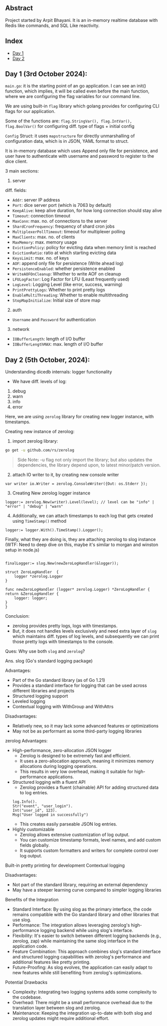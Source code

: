 ## Abstract 
Project started by Arpit Bhayani. 
It is an in-memory realtime database with Redis like commands, and SQL Like reactivity.

## Index
- [Day 1](#day-1-3rd-october-2024)
- [Day 2](#day-2-5th-october-2024)

## Day 1 (3rd October 2024):
`main.go`: 
it is the starting point of an go application.
I can see an init() function, which implies, it will be called even before the main function, where we are configuring the flag variables for our command line.


We are using built-in `flag` library which golang provides for configuring CLI flags for our application.

Some of the functions are:
`flag.StringVar(), flag.IntVar(), flag.BoolVar()` for configuring diff. type of flags + initial config

`Config` Struct: it uses `mapstructure` for directly unmarshalling of configuration data, which is in JSON, YAML format to struct.

It is in-memory database which uses Append only file for persistence, and user have to authenticate with username and password to register to the dice client.

3 main sections: 
1. server

diff. fields:   
- `Addr`: server IP address
- `Port`: dice server port (which is 7063 by default)
- `KeepAlive`: keep alive duration, for how long connection should stay alive
- `Timeout`: connection timeout
- `MaxConn`: max. no. of connections to the server
- `ShardCronFrequency`: frequency of shard cron jobs
- `MultiplexerPollTimeout`: timeout for multiplexer polling
- `MaxClients`: max. no. of clients
- `MaxMemory`: max. memory usage
- `EvictionPolicy`: policy for evicting data when memory limit is reached
- `EvictionRatio`: ratio at which starting evicting data
- `KeysLimit`: max. no. of keys
- `AOF`: append only file for persistence (Write ahead log)
- `PersistenceEnabled`: whether persistence enabled
- `WriteAOFOnCleanup`: Whether to write AOF on cleanup
- `LFULogFactor`: Log Factor for LFU (Least frequently used)
- `LogLevel`: Logging Level (like error, success, warning)
- `PrintPrettyLogs`: Whether to print pretty logs
- `EnableMultiThreading`: Whether to enable multithreading
- `StopMapInitialize`: Initial size of store map

2. auth

- `Username` and `Password` for authentication

3. network

- `IOBufferLength`: length of I/O buffer
- `IOBufferLengthMAX`: max. length of I/O buffer


## Day 2 (5th October, 2024): 
Understanding dicedb internals: logger functionality

- We have diff. levels of log: 
1. debug
2. warn
3. info 
4. error

Here, we are using `zerolog` library for creating new logger instance, with timestamps.

Creating new instance of zerolog:

1. import zerolog library: 
```bash
go get -u github.com/rs/zerolog
```

> Side Note: -u flag not only import the library; but also updates the dependencies, the library depend upon, to latest minor/patch version.

2. attach IO writer to it, by creating new console writer

```golang
var writer io.Writer = zerolog.ConsoleWriter({Out: os.Stderr });
```

3. Creating New zerolog logger instance


```golang
logger:= zerolog.New(writer).Level(level); // level can be "info" | "error" | "debug" | "warn"
```

4. Additionally, we can attach timestamps to each log that gets created using `TimeStamp()` method

```golang
logger:= logger.With().TimeStamp().Logger();
```

Finally, what they are doing is, they are attaching zerolog to slog instance (WTF: Need to deep dive on this, maybe it's similar to morgan and winston setup in node.js)

```golang

finalLogger:= slog.New(newZeroLogHandler(&logger));

struct ZeroLogHandler  {
    logger *zerolog.Logger
}

func newZeroLogHandler (logger* zerolog.Logger) *ZeroLogHandler {
return &ZeroLogHandler {
    logger: logger;
}
}
```

Conclusion: 
- zerolog provides pretty logs, logs with timestamps. 
- But, it does not handles levels exclusively and need extra layer of `slog` which maintains diff. types of log levels, and subsequently we can print those pretty logs with timestamps to the console.

Ques: Why use both `slog` and `zerolog`?

Ans. slog (Go's standard logging package)

Advantages:

- Part of the Go standard library (as of Go 1.21)
- Provides a standard interface for logging that can be used across different libraries and projects
- Structured logging support
- Leveled logging
- Contextual logging with WithGroup and WithAttrs

Disadvantages:

- Relatively new, so it may lack some advanced features or optimizations
- May not be as performant as some third-party logging libraries

zerolog
Advantages:

- High-performance, zero-allocation JSON logger
    - Zerolog is designed to be extremely fast and efficient.
    - It uses a zero-allocation approach, meaning it minimizes memory allocations during logging operations.
    - This results in very low overhead, making it suitable for high-performance applications.
- Structured logging with a fluent API
    - Zerolog provides a fluent (chainable) API for adding structured data to log entries.
    ```golang
    log.Info().
    Str("event", "user_login").
    Int("user_id", 123).
    Msg("User logged in successfully")

    ```
    - This creates easily parseable JSON log entries.
- Highly customizable
    - Zerolog allows extensive customization of log output.
    - You can customize timestamp formats, level names, and add custom fields globally.
    - It supports custom formatters and writers for complete control over log output.

Built-in pretty printing for development
Contextual logging

Disadvantages:

- Not part of the standard library, requiring an external dependency
- May have a steeper learning curve compared to simpler logging libraries

Benefits of the Integration

- Standard Interface: By using slog as the primary interface, the code remains compatible with the Go standard library and other libraries that use slog.
- Performance: The integration allows leveraging zerolog's high-performance logging backend while using slog's interface.
- Flexibility: It's easier to switch between different logging backends (e.g., zerolog, zap) while maintaining the same slog interface in the application code.
- Feature Combination: This approach combines slog's standard interface and structured logging capabilities with zerolog's performance and additional features like pretty printing.
- Future-Proofing: As slog evolves, the application can easily adapt to new features while still benefiting from zerolog's optimizations.

Potential Drawbacks

- Complexity: Integrating two logging systems adds some complexity to the codebase.
- Overhead: There might be a small performance overhead due to the translation layer between slog and zerolog.
- Maintenance: Keeping the integration up-to-date with both slog and zerolog updates might require additional effort.
